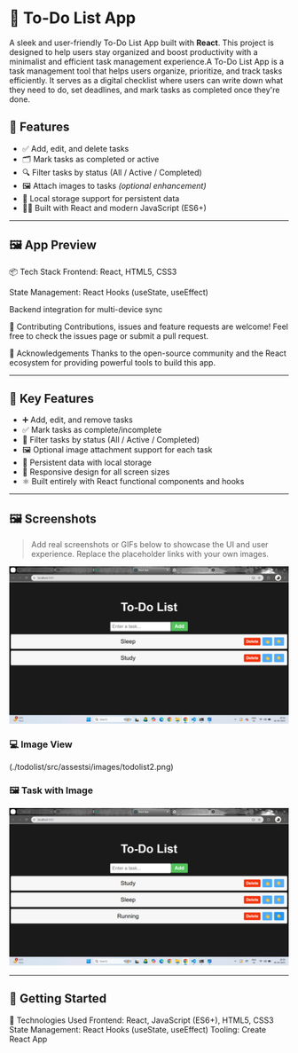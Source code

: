 # 📝 To-Do List App

A sleek and user-friendly To-Do List App built with **React**. This project is designed to help users stay organized and boost productivity with a minimalist and efficient task management experience.A To-Do List App is a task management tool that helps users organize, prioritize, and track tasks efficiently. It serves as a digital checklist where users can write down what they need to do, set deadlines, and mark tasks as completed once they're done.

## 🚀 Features

- ✅ Add, edit, and delete tasks
- 🗂️ Mark tasks as completed or active
- 🔍 Filter tasks by status (All / Active / Completed)
- 🖼️ Attach images to tasks *(optional enhancement)*
- 💾 Local storage support for persistent data
- 🧑‍💻 Built with React and modern JavaScript (ES6+)

---

## 🖼️ App Preview

📦 Tech Stack
Frontend: React, HTML5, CSS3

State Management: React Hooks (useState, useEffect)




Backend integration for multi-device sync

🤝 Contributing
Contributions, issues and feature requests are welcome!
Feel free to check the issues page or submit a pull request.

🙌 Acknowledgements
Thanks to the open-source community and the React ecosystem for providing powerful tools to build this app.


---

## 🌟 Key Features

- ➕ Add, edit, and remove tasks
- ✅ Mark tasks as complete/incomplete
- 🧩 Filter tasks by status (All / Active / Completed)
- 🖼️ Optional image attachment support for each task
- 💾 Persistent data with local storage
- 📱 Responsive design for all screen sizes
- ⚛️ Built entirely with React functional components and hooks

---

## 🖼️ Screenshots

> Add real screenshots or GIFs below to showcase the UI and user experience. Replace the placeholder links with your own images.


![image View](./todolist/src/assestsi/images/toslist1.png)

### 💻 Image View
(./todolist/src/assestsi/images/todolist2.png)

### 🖼️ Task with Image
![Task with Image](./todolist/src/assestsi/images/todolist3.png)

---

## 🚀 Getting Started


🧠 Technologies Used
Frontend: React, JavaScript (ES6+), HTML5, CSS3
State Management: React Hooks (useState, useEffect)
Tooling: Create React App


